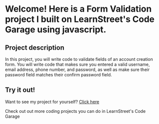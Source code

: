 
Welcome! Here is a Form Validation project I built on LearnStreet's Code Garage using javascript.
===============================================================================================================

Project description
-------------------------

In this project, you will write code to validate fields of an account creation form. You will write code that makes sure you entered a valid username, email address, phone number, and password, as well as make sure their password field matches their confirm password field.

Try it out!
--------------

Want to see my project for yourself? [Click here](http://localhost:5000//view_profile/507bdc4e65a90e2979000000/project)

Check out out more coding projects you can do in LearnStreet's Code Garage
		